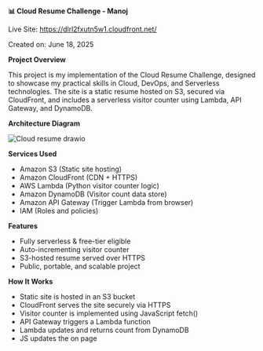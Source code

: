 **📊 Cloud Resume Challenge - Manoj**

Live Site: https://dlrl2fxutn5w1.cloudfront.net/

Created on: June 18, 2025

**Project Overview**

This project is my implementation of the Cloud Resume Challenge, designed to showcase my practical skills in Cloud, DevOps, and Serverless technologies.
The site is a static resume hosted on S3, secured via CloudFront, and includes a serverless visitor counter using Lambda, API Gateway, and DynamoDB.

**Architecture Diagram**

![Cloud resume drawio](https://github.com/user-attachments/assets/4794c35e-db3e-432e-9bb2-1767177d1a3f)

**Services Used**

* Amazon S3 (Static site hosting)
* Amazon CloudFront (CDN + HTTPS)
* AWS Lambda (Python visitor counter logic)
* Amazon DynamoDB (Visitor count data store)
* Amazon API Gateway (Trigger Lambda from browser)
* IAM (Roles and policies)

**Features**

* Fully serverless & free-tier eligible
* Auto-incrementing visitor counter
* S3-hosted resume served over HTTPS
* Public, portable, and scalable project

**How It Works**

* Static site is hosted in an S3 bucket
* CloudFront serves the site securely via HTTPS
* Visitor counter is implemented using JavaScript fetch()
* API Gateway triggers a Lambda function
* Lambda updates and returns count from DynamoDB
* JS updates the <span id="visitor-count"> on page

